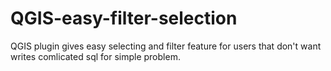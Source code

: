 # QGIS-easy-filter-selection
QGIS plugin gives easy selecting and filter feature for users that don't want writes comlicated sql for simple problem.
